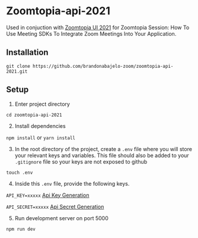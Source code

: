 # Zoomtopia-api-2021

Used in conjuction with [Zoomtopia UI 2021](https://github.com/brandonabajelo-zoom/zoomtopia-ui-2021) for Zoomtopia Session: How To Use Meeting SDKs To Integrate Zoom Meetings Into Your Application.

## Installation

`git clone https://github.com/brandonabajelo-zoom/zoomtopia-api-2021.git`

## Setup

1. Enter project directory

`cd zoomtopia-api-2021`

2. Install dependencies

`npm install` or `yarn install`

3.  In the root directory of the project, create a `.env` file where you will store your relevant keys and variables. This file should also be added to your `.gitignore` file so your keys are not exposed to github

`touch .env`

4. Inside this `.env` file, provide the following keys.

`API_KEY=xxxxx` [Api Key Generation](https://marketplace.zoom.us/develop/create)

`API_SECRET=xxxxx` [Api Secret Generation](https://marketplace.zoom.us/develop/create)

5. Run development server on port 5000

`npm run dev`
